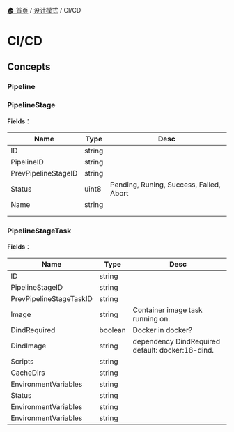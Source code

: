 [🏠 首页](../_index.md) / [设计模式](_index.md) / CI/CD

# CI/CD

## Concepts

### Pipeline

### PipelineStage

**Fields**：

| Name                | Type   | Desc                                    |
| ------------------- | ------ | --------------------------------------- |
| ID                  | string |                                         |
| PipelineID          | string |                                         |
| PrevPipelineStageID | string |                                         |
| Status              | uint8  | Pending, Runing, Success, Failed, Abort |
| Name                | string |                                         |
|                     |        |                                         |
|                     |        |                                         |

### PipelineStageTask

**Fields**：

| Name                    | Type    | Desc                                             |
| ----------------------- | ------- | ------------------------------------------------ |
| ID                      | string  |                                                  |
| PipelineStageID         | string  |                                                  |
| PrevPipelineStageTaskID | string  |                                                  |
| Image                   | string  | Container image task running on.                 |
| DindRequired            | boolean | Docker in docker?                                |
| DindImage               | string  | dependency DindRequired default: docker:18-dind. |
| Scripts                 | string  |                                                  |
| CacheDirs               | string  |                                                  |
| EnvironmentVariables    | string  |                                                  |
| Status                  | string  |                                                  |
| EnvironmentVariables    | string  |                                                  |
| EnvironmentVariables    | string  |                                                  |
